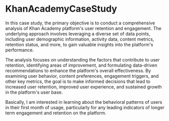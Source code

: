 # KhanAcademyCaseStudy
In this case study, the primary objective is to conduct a comprehensive analysis of Khan Academy platform's user retention and engagement. The underlying approach involves leveraging a diverse set of data points, including user demographic information, activity data, content metrics, retention status, and more, to gain valuable insights into the platform's performance.

The analysis focuses on understanding the factors that contribute to user retention, identifying areas of improvement, and formulating data-driven recommendations to enhance the platform's overall effectiveness. By examining user behavior, content preferences, engagement triggers, and other key metrics, the goal is to make informed decisions that lead to increased user retention, improved user experience, and sustained growth in the platform's user base.

Basically, I am interested in learning about the behavioral patterns of users in their first month of usage, particularly for any leading indicators of longer term engagement and retention on the platform.
